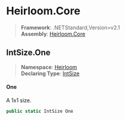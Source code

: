 # Heirloom.Core

> **Framework**: .NETStandard,Version=v2.1  
> **Assembly**: [Heirloom.Core][0]  

## IntSize.One

> **Namespace**: [Heirloom][0]  
> **Declaring Type**: [IntSize][1]  

#### One

A 1x1 size.

```cs
public static IntSize One
```

[0]: ../../../Heirloom.Core.md
[1]: ../IntSize.md
